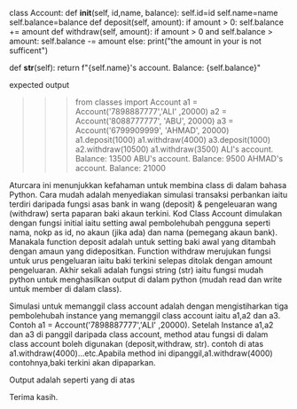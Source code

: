 class Account:
    def __init__(self, id,name, balance):
        self.id=id
        self.name=name
        self.balance=balance
   def deposit(self, amount):
      if amount > 0:
             self.balance += amount
   def withdraw(self, amount):
      if amount > 0 and self.balance > amount:
            self.balance -= amount
      else:
            print("the amount in your is not sufficent")

   def __str__(self):
        return f"{self.name}'s account. Balance: {self.balance}"


expected output

>>> from classes import Account
>>> a1 = Account('7898887777','ALI' ,20000)
>>> a2 = Account('8088777777',  'ABU', 20000)
>>> a3 = Account('6799909999',  'AHMAD', 20000)
>>> a1.deposit(1000)
>>> a1.withdraw(4000)
>>> a3.deposit(1000)
>>> a2.withdraw(10500)
>>> a1.withdraw(3500)
>>> ALI's account. Balance: 13500
>>> ABU's account. Balance: 9500
>>> AHMAD's account. Balance: 21000

Aturcara ini menunjukkan kefahaman untuk membina class di dalam bahasa Python. Cara mudah adalah menyediakan simulasi transaksi perbankan iaitu terdiri daripada fungsi asas bank in wang (deposit) & pengeleuaran wang (withdraw) serta paparan baki akaun terkini. Kod Class Account dimulakan dengan fungsi initial iaitu setting awal pembolehubah pengguna seperti nama, nokp as id, no akaun (jika ada) dan nama (pemegang akaun bank). Manakala function deposit adalah untuk setting baki awal yang ditambah dengan amaun yang didepositkan. Function withdraw merujukan fungsi untuk urus pengeluaran iaitu baki terkini selepas ditolak dengan amount pengeluaran.  Akhir sekali adalah fungsi string (str) iaitu fungsi mudah python untuk menghasilkan output di dalam python (mudah read dan write untuk member di dalam class).

Simulasi untuk memanggil class account adalah dengan  mengistiharkan tiga pembolehubah instance yang memanggil class account iaitu a1,a2 dan a3. Contoh a1 = Account('7898887777','ALI' ,20000). Setelah Instance a1,a2 dan a3 di panggil daripada class account, method atau fungsi di dalam class account boleh digunakan (deposit,withdraw, str). contoh di atas a1.withdraw(4000)...etc.Apabila method ini dipanggil,a1.withdraw(4000) contohnya,baki terkini akan dipaparkan.

Output adalah seperti yang di atas

Terima kasih.
